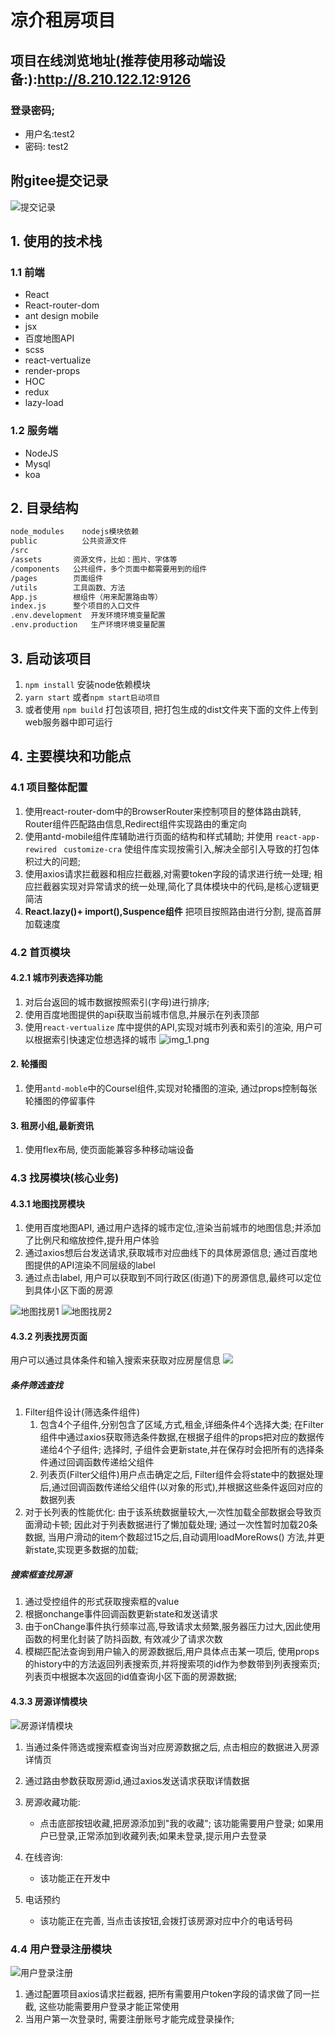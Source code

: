 # 凉介租房项目

## 项目在线浏览地址(推荐使用移动端设备:):http://8.210.122.12:9126

### 登录密码;

- 用户名:test2
- 密码: test2

## 附gitee提交记录

![提交记录](images/img_6.png)

## 1. 使用的技术栈

### 1.1 前端

- React
- React-router-dom
- ant design mobile
- jsx
- 百度地图API
- scss
- react-vertualize
- render-props
- HOC
- redux
- lazy-load

### 1.2 服务端

- NodeJS
- Mysql
- koa

## 2. 目录结构

```html
node_modules    nodejs模块依赖
public          公共资源文件
/src
/assets       资源文件，比如：图片、字体等
/components   公共组件，多个页面中都需要用到的组件
/pages        页面组件
/utils        工具函数、方法
App.js        根组件（用来配置路由等）
index.js      整个项目的入口文件
.env.development  开发环境环境变量配置
.env.production   生产环境环境变量配置
```

## 3. 启动该项目

1. `npm install` 安装node依赖模块
2. `yarn start` 或者`npm start启动项目`
3. 或者使用 `npm build` 打包该项目, 把打包生成的dist文件夹下面的文件上传到web服务器中即可运行

## 4. 主要模块和功能点

### 4.1 项目整体配置

1. 使用react-router-dom中的BrowserRouter来控制项目的整体路由跳转, Router组件匹配路由信息,Redirect组件实现路由的重定向
2. 使用antd-mobile组件库辅助进行页面的结构和样式辅助; 并使用  `react-app-rewired ` `customize-cra` 使组件库实现按需引入,解决全部引入导致的打包体积过大的问题;
3. 使用axios请求拦截器和相应拦截器,对需要token字段的请求进行统一处理; 相应拦截器实现对异常请求的统一处理,简化了具体模块中的代码,是核心逻辑更简洁
4. **React.lazy()+ import(),Suspence组件** 把项目按照路由进行分割, 提高首屏加载速度

### 4.2 首页模块

#### 4.2.1 城市列表选择功能

1. 对后台返回的城市数据按照索引(字母)进行排序;
2. 使用百度地图提供的api获取当前城市信息,并展示在列表顶部
3. 使用`react-vertualize` 库中提供的API,实现对城市列表和索引的渲染, 用户可以根据索引快速定位想选择的城市
   ![img_1.png](images/img_1.png)

#### 2. 轮播图

1. 使用`antd-moble`中的Coursel组件,实现对轮播图的渲染, 通过props控制每张轮播图的停留事件

#### 3. 租房小组,最新资讯

1. 使用flex布局, 使页面能兼容多种移动端设备

### 4.3 找房模块(核心业务)

#### 4.3.1 地图找房模块

1. 使用百度地图API, 通过用户选择的城市定位,渲染当前城市的地图信息;并添加了比例尺和缩放控件,提升用户体验
2. 通过axios想后台发送请求,获取城市对应曲线下的具体房源信息; 通过百度地图提供的API渲染不同层级的label
3. 通过点击label, 用户可以获取到不同行政区(街道)下的房源信息,最终可以定位到具体小区下面的房源

![地图找房1](images/img.png)
![地图找房2](images/img_3.png)

#### 4.3.2 列表找房页面

用户可以通过具体条件和输入搜索来获取对应房屋信息
![](images/img_4.png)

##### 条件筛选查找

1. Filter组件设计(筛选条件组件)
   1. 包含4个子组件,分别包含了区域,方式,租金,详细条件4个选择大类; 在Filter组件中通过axios获取筛选条件数据,在根据子组件的props把对应的数据传递给4个子组件; 选择时,
      子组件会更新state,并在保存时会把所有的选择条件通过回调函数传递给父组件
   2. 列表页(Filter父组件)用户点击确定之后, Filter组件会将state中的数据处理后,通过回调函数传递给父组件(以对象的形式),并根据这些条件返回对应的数据列表
2. 对于长列表的性能优化: 由于该系统数据量较大,一次性加载全部数据会导致页面滑动卡顿; 因此对于列表数据进行了懒加载处理; 通过一次性暂时加载20条数据, 当用户滑动的item个数超过15之后,自动调用loadMoreRows()
   方法,并更新state,实现更多数据的加载;

##### 搜索框查找房源

1. 通过受控组件的形式获取搜索框的value
2. 根据onchange事件回调函数更新state和发送请求
3. 由于onChange事件执行频率过高,导致请求太频繁,服务器压力过大,因此使用函数的柯里化封装了防抖函数, 有效减少了请求次数
4. 模糊匹配法查询到用户输入的房源数据后,用户具体点击某一项后, 使用props的history中的方法返回列表搜索页,并将搜索项的id作为参数带到列表搜索页; 列表页中根据本次返回的id值查询小区下面的房源数据;

#### 4.3.3 房源详情模块

![房源详情模块](images/img_5.png)

1. 当通过条件筛选或搜索框查询当对应房源数据之后, 点击相应的数据进入房源详情页
2. 通过路由参数获取房源id,通过axios发送请求获取详情数据
3. 房源收藏功能:
   - 点击底部按钮收藏,把房源添加到"我的收藏"; 该功能需要用户登录; 如果用户已登录,正常添加到收藏列表;如果未登录,提示用户去登录
4. 在线咨询:
   - 该功能正在开发中

5. 电话预约
   - 该功能正在完善, 当点击该按钮,会拨打该房源对应中介的电话号码

### 4.4 用户登录注册模块

![用户登录注册](images/img_7.png)

1. 通过配置项目axios请求拦截器, 把所有需要用户token字段的请求做了同一拦截, 这些功能需要用户登录才能正常使用
2. 当用户第一次登录时, 需要注册账号才能完成登录操作;
